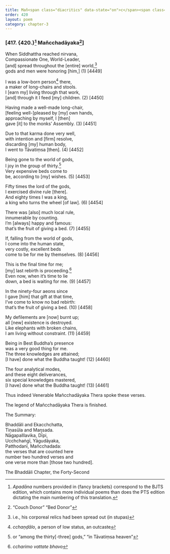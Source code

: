 ```yaml
---
title: Mañ<span class="diacritics" data-state="on">c</span><span class="no-diacritics" data-state="off">ch</span>adāyaka
order: 420
layout: poem
category: chapter-3
---
```


### \[417. {420.}[^1] Mañ<span class="diacritics" data-state="on">c</span><span class="no-diacritics" data-state="off">ch</span>adāyaka[^2]\]

When Siddhattha reached nirvana,  
Compassionate One, World-Leader,  
\[and\] spread throughout the \[entire\] world,[^3]  
gods and men were honoring \[him,\] (1) \[4449\]

I was a low-born person[^4] there,  
a maker of long-chairs and stools.  
I \[earn my\] living through that work,  
\[and\] through it I feed \[my\] children. (2) \[4450\]

Having made a well-made long-chair,  
\[feeling well-\]pleased by \[my\] own hands,  
approaching by myself, I \[then\]  
gave \[it\] to the monks’ Assembly. (3) \[4451\]

Due to that karma done very well,  
with intention and \[firm\] resolve,  
discarding \[my\] human body,  
I went to Tāvatiṃsa \[then\]. (4) \[4452\]

Being gone to the world of gods,  
I joy in the group of thirty.[^5]  
Very expensive beds come to  
be, according to \[my\] wishes. (5) \[4453\]

Fifty times the lord of the gods,  
I exercised divine rule \[there\].  
And eighty times I was a king,  
a king who turns the wheel \[of law\]. (6) \[4454\]

There was \[also\] much local rule,  
innumerable by counting.  
I’m \[always\] happy and famous:  
that’s the fruit of giving a bed. (7) \[4455\]

If, falling from the world of gods,  
I come into the human state,  
very costly, excellent beds  
come to be for me by themselves. (8) \[4456\]

This is the final time for me;  
\[my\] last rebirth is proceeding.[^6]  
Even now, when it’s time to lie  
down, a bed is waiting for me. (9) \[4457\]

In the ninety-four aeons since  
I gave \[him\] that gift at that time,  
I’ve come to know no bad rebirth:  
that’s the fruit of giving a bed. (10) \[4458\]

My defilements are \[now\] burnt up;  
all \[new\] existence is destroyed.  
Like elephants with broken chains,  
I am living without constraint. (11) \[4459\]

Being in Best Buddha’s presence  
was a very good thing for me.  
The three knowledges are attained;  
\[I have\] done what the Buddha taught! (12) \[4460\]

The four analytical modes,  
and these eight deliverances,  
six special knowledges mastered,  
\[I have\] done what the Buddha taught! (13) \[4461\]

Thus indeed Venerable Mañ<span class="diacritics" data-state="on">c</span><span class="no-diacritics" data-state="off">ch</span>adāyaka Thera spoke these verses.

The legend of Mañ<span class="diacritics" data-state="on">c</span><span class="no-diacritics" data-state="off">ch</span>adāyaka Thera is finished.

The Summary:

Bhaddāli and Eka<span class="diacritics" data-state="on">c</span><span class="no-diacritics" data-state="off">ch</span>chatta,  
Tiṇasūla and Maŋsada.  
Nāgapalllavika, Dīpi,  
U<span class="diacritics" data-state="on">c</span><span class="no-diacritics" data-state="off">ch</span>chaṅgī, Yāgudāyaka,  
Patthodanī, Mañ<span class="diacritics" data-state="on">c</span><span class="no-diacritics" data-state="off">ch</span>adada:  
the verses that are counted here  
number two hundred verses and  
one verse more than \[those two hundred\].

The Bhaddāli Chapter, the Forty-Second

[^1]: *Apadāna* numbers provided in {fancy brackets} correspond to the BJTS edition, which contains more individual poems than does the PTS edition dictating the main numbering of this translation.

[^2]: “Couch Donor” “Bed Donor”

[^3]: i.e., his corporeal relics had been spread out (in stupas)

[^4]: *<span class="diacritics" data-state="on">c</span><span class="no-diacritics" data-state="off">ch</span>aṇḍālo*, a person of low status, an outcaste

[^5]: or “among the thirty\[-three\] gods,” “in Tāvatiṃsa heaven”

[^6]: *<span class="diacritics" data-state="on">c</span><span class="no-diacritics" data-state="off">ch</span>arimo vattate bhavo*
